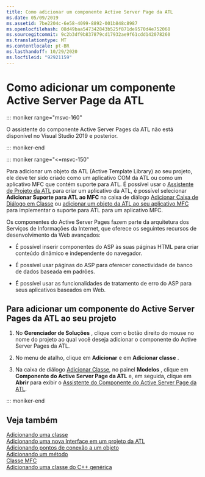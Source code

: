 ```yaml
---
title: Como adicionar um componente Active Server Page da ATL
ms.date: 05/09/2019
ms.assetid: 7be2204c-6e58-4099-8892-001b848c8987
ms.openlocfilehash: 08d49baa547342843b525f871de9570d4e752068
ms.sourcegitcommit: 9c2b3df9b837879cd17932ae9f61cdd142078260
ms.translationtype: MT
ms.contentlocale: pt-BR
ms.lasthandoff: 10/29/2020
ms.locfileid: "92921159"
---
```

# <a name="adding-an-atl-active-server-page-component"></a>Como adicionar um componente Active Server Page da ATL

::: moniker range="msvc-160"

O assistente do componente Active Server Pages da ATL não está disponível no Visual Studio 2019 e posterior.

::: moniker-end

::: moniker range="<=msvc-150"

Para adicionar um objeto da ATL (Active Template Library) ao seu projeto, ele deve ter sido criado como um aplicativo COM da ATL ou como um aplicativo MFC que contém suporte para ATL. É possível usar o [Assistente de Projeto da ATL](../../atl/reference/atl-project-wizard.md) para criar um aplicativo da ATL, é possível selecionar **Adicionar Suporte para ATL ao MFC** na caixa de diálogo [Adicionar Caixa de Diálogo em Classe](../../ide/adding-a-class-visual-cpp.md#add-class-dialog-box) ou [adicionar um objeto da ATL ao seu aplicativo MFC](../../mfc/reference/adding-atl-support-to-your-mfc-project.md) para implementar o suporte para ATL para um aplicativo MFC.

Os componentes do Active Server Pages fazem parte da arquitetura dos Serviços de Informações da Internet, que oferece os seguintes recursos de desenvolvimento da Web avançados:

- É possível inserir componentes do ASP às suas páginas HTML para criar conteúdo dinâmico e independente do navegador.

- É possível usar páginas do ASP para oferecer conectividade de banco de dados baseada em padrões.

- É possível usar as funcionalidades de tratamento de erro do ASP para seus aplicativos baseados em Web.

## <a name="to-add-an-atl-active-server-pages-component-to-your-project"></a>Para adicionar um componente do Active Server Pages da ATL ao seu projeto

1. No **Gerenciador de Soluções** , clique com o botão direito do mouse no nome do projeto ao qual você deseja adicionar o componente do Active Server Pages da ATL.

1. No menu de atalho, clique em **Adicionar** e em **Adicionar classe** .

1. Na caixa de diálogo [Adicionar Classe](../../ide/adding-a-class-visual-cpp.md#add-class-dialog-box), no painel **Modelos** , clique em **Componente do Active Server Page da ATL** e, em seguida, clique em **Abrir** para exibir o [Assistente do Componente do Active Server Page da ATL](../../atl/reference/atl-active-server-page-component-wizard.md).

::: moniker-end

## <a name="see-also"></a>Veja também

[Adicionando uma classe](../../ide/adding-a-class-visual-cpp.md)<br/>
[Adicionando uma nova Interface em um projeto da ATL](../../atl/reference/adding-a-new-interface-in-an-atl-project.md)<br/>
[Adicionando pontos de conexão a um objeto](../../atl/adding-connection-points-to-an-object.md)<br/>
[Adicionando um método](../../ide/adding-a-method-visual-cpp.md)<br/>
[Classe MFC](../../mfc/reference/adding-an-mfc-class.md)<br/>
[Adicionando uma classe do C++ genérica](../../ide/adding-a-generic-cpp-class.md)
